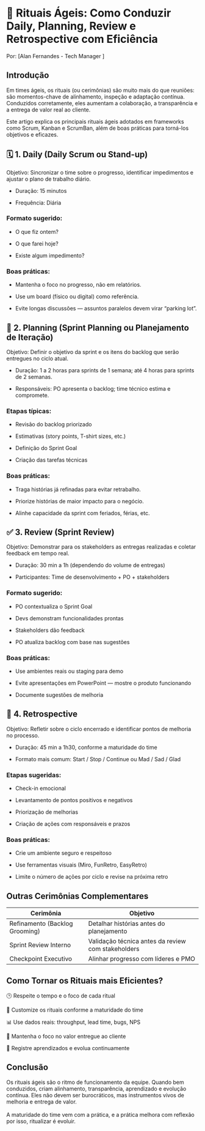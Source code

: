 # 🔁 Rituais Ágeis: Como Conduzir Daily, Planning, Review e Retrospective com Eficiência
Por: [Alan Fernandes - Tech Manager ]

## Introdução
Em times ágeis, os rituais (ou cerimônias) são muito mais do que reuniões: são momentos-chave de alinhamento, inspeção e adaptação contínua. Conduzidos corretamente, eles aumentam a colaboração, a transparência e a entrega de valor real ao cliente.

Este artigo explica os principais rituais ágeis adotados em frameworks como Scrum, Kanban e ScrumBan, além de boas práticas para torná-los objetivos e eficazes.

## 🗓️ 1. Daily (Daily Scrum ou Stand-up)
Objetivo: Sincronizar o time sobre o progresso, identificar impedimentos e ajustar o plano de trabalho diário.

- Duração: 15 minutos

- Frequência: Diária

### Formato sugerido:

- O que fiz ontem?

- O que farei hoje?

- Existe algum impedimento?

### Boas práticas:

- Mantenha o foco no progresso, não em relatórios.

- Use um board (físico ou digital) como referência.

- Evite longas discussões — assuntos paralelos devem virar “parking lot”.

## 📅 2. Planning (Sprint Planning ou Planejamento de Iteração)
Objetivo: Definir o objetivo da sprint e os itens do backlog que serão entregues no ciclo atual.

- Duração: 1 a 2 horas para sprints de 1 semana; até 4 horas para sprints de 2 semanas.

- Responsáveis: PO apresenta o backlog; time técnico estima e compromete.

### Etapas típicas:

- Revisão do backlog priorizado

- Estimativas (story points, T-shirt sizes, etc.)

- Definição do Sprint Goal

- Criação das tarefas técnicas

### Boas práticas:

- Traga histórias já refinadas para evitar retrabalho.

- Priorize histórias de maior impacto para o negócio.

- Alinhe capacidade da sprint com feriados, férias, etc.

## ✅ 3. Review (Sprint Review)
Objetivo: Demonstrar para os stakeholders as entregas realizadas e coletar feedback em tempo real.

- Duração: 30 min a 1h (dependendo do volume de entregas)

- Participantes: Time de desenvolvimento + PO + stakeholders

### Formato sugerido:

- PO contextualiza o Sprint Goal

- Devs demonstram funcionalidades prontas

- Stakeholders dão feedback

- PO atualiza backlog com base nas sugestões

### Boas práticas:

- Use ambientes reais ou staging para demo

- Evite apresentações em PowerPoint — mostre o produto funcionando

- Documente sugestões de melhoria

## 🔄 4. Retrospective
Objetivo: Refletir sobre o ciclo encerrado e identificar pontos de melhoria no processo.

- Duração: 45 min a 1h30, conforme a maturidade do time

- Formato mais comum: Start / Stop / Continue ou Mad / Sad / Glad

### Etapas sugeridas:

- Check-in emocional

- Levantamento de pontos positivos e negativos

- Priorização de melhorias

- Criação de ações com responsáveis e prazos

### Boas práticas:

- Crie um ambiente seguro e respeitoso

- Use ferramentas visuais (Miro, FunRetro, EasyRetro)

- Limite o número de ações por ciclo e revise na próxima retro

## Outras Cerimônias Complementares
| Cerimônia                      | Objetivo                                           |
| ------------------------------ | -------------------------------------------------- |
| Refinamento (Backlog Grooming) | Detalhar histórias antes do planejamento           |
| Sprint Review Interno          | Validação técnica antes da review com stakeholders |
| Checkpoint Executivo           | Alinhar progresso com líderes e PMO                |


## Como Tornar os Rituais mais Eficientes?
🕒 Respeite o tempo e o foco de cada ritual

🧩 Customize os rituais conforme a maturidade do time

📊 Use dados reais: throughput, lead time, bugs, NPS

🎯 Mantenha o foco no valor entregue ao cliente

🧠 Registre aprendizados e evolua continuamente

## Conclusão
Os rituais ágeis são o ritmo de funcionamento da equipe. Quando bem conduzidos, criam alinhamento, transparência, aprendizado e evolução contínua. Eles não devem ser burocráticos, mas instrumentos vivos de melhoria e entrega de valor. \
\
A maturidade do time vem com a prática, e a prática melhora com reflexão por isso, ritualizar é evoluir.

